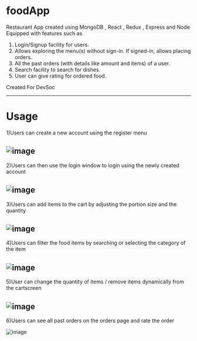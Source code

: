 # foodApp
Restaurant App created using MongoDB , React , Redux , Express and Node
Equipped with features such as 

1) Login/Signup facility for users.
2) Allows exploring the menu(s) without sign-in. If signed-in, allows placing orders. 
3) All the past orders (with details like amount and items) of a user. 
4) Search facility to search for dishes.
5) User can give rating for ordered food.

Created For DevSoc

---

# Usage


1)Users can create a new account using the register menu

![image](https://user-images.githubusercontent.com/75934932/130674447-3cfacd7d-1b78-4a38-8a70-19b95fd4934d.png)
---
2)Users can then use the login window to login using the newly created account

![image](https://user-images.githubusercontent.com/75934932/130674788-44bf3c8e-abf1-4c17-9338-ad93c816ec3e.png)
---
3)Users can add items to the cart by adjusting the portion size and the quantity

![image](https://user-images.githubusercontent.com/75934932/130674925-d89b3f1a-9e05-4479-ab4e-44154d1e1f87.png)
---
4)Users can filter the food items by searching or selecting the category of the item

![image](https://user-images.githubusercontent.com/75934932/130675107-a7db78e9-05bf-4878-8cab-0cb254e1c1d6.png)
---
5)User can change the quantity of items / remove items dynamically from the cartscreen

![image](https://user-images.githubusercontent.com/75934932/130675352-d6c9cc17-e31d-4fe9-9bec-be3e8ed8a8f3.png)
---
6)Users can see all past orders on the orders page and rate the order

![image](https://user-images.githubusercontent.com/75934932/130675687-205e5415-e237-47fa-9c57-b59d2a168034.png)




















